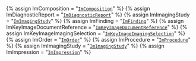 {% assign ImComposition               = "[`ImComposition`](StructureDefinition-ImComposition.html)" %}
{% assign ImDiagnosticReport          = "[`ImDiagnosticReport`](StructureDefinition-ImDiagnosticReport.html)" %}
{% assign ImImagingStudy              = "[`ImImagingStudy`](StructureDefinition-ImImagingStudy.html)" %}
{% assign ImFinding                   = "[`ImFinding`](StructureDefinition-ImFinding.html)" %}
{% assign ImKeyImageDocumentReference = "[`ImKeyImageDocumentReference`](StructureDefinition-ImKeyImageDocumentReference.html)" %}
{% assign ImKeyImageImagingSelection  = "[`ImKeyImageImagingSelection`](StructureDefinition-ImKeyImageImagingSelection.html)" %}
{% assign ImOrder                     = "[`ImOrder`](StructureDefinition-ImOrder.html)" %}
{% assign ImProcedure                 = "[`ImProcedure`](StructureDefinition-ImProcedure.html)" %}
{% assign ImImagingStudy              = "[`ImImagingStudy`](StructureDefinition-ImImagingStudy.html)" %}
{% assign ImImpression                = "[`ImImpression`](StructureDefinition-ImImpression.html)" %}

